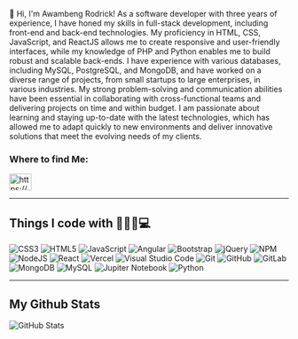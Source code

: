 👋 Hi, I'm Awambeng Rodrick!
As a software developer with three years of experience, I have honed my skills in full-stack development, including front-end and back-end technologies. My proficiency in HTML, CSS, JavaScript, and ReactJS allows me to create responsive and user-friendly interfaces, while my knowledge of PHP and Python enables me to build robust and scalable back-ends. I have experience with various databases, including MySQL, PostgreSQL, and MongoDB, and have worked on a diverse range of projects, from small startups to large enterprises, in various industries. My strong problem-solving and communication abilities have been essential in collaborating with cross-functional teams and delivering projects on time and within budget. I am passionate about learning and staying up-to-date with the latest technologies, which has allowed me to adapt quickly to new environments and deliver innovative solutions that meet the evolving needs of my clients.

<h3 align="left">Where to find Me:</h3>
<p align="left">
<a href="https://www.linkedin.com/in/awambeng-rodrick-bolan-8821a6217/" target="blank"><img align="center" src="https://raw.githubusercontent.com/rahuldkjain/github-profile-readme-generator/master/src/images/icons/Social/linked-in-alt.svg" alt="https://www.linkedin.com/feed/update/urn:li:share:8821a6217/" height="30" width="40" /></a>
</p>


---
## Things I code with 👨🏾‍💻💻

![CSS3](https://img.shields.io/badge/css3-%231572B6.svg?style=for-the-badge&logo=css3&logoColor=white) ![HTML5](https://img.shields.io/badge/html5-%23E34F26.svg?style=for-the-badge&logo=html5&logoColor=white) ![JavaScript](https://img.shields.io/badge/typescript-%23007ACC.svg?style=for-the-badge&logo=typescript&logoColor=white) ![Angular](https://img.shields.io/badge/angular-%23DD0031.svg?style=for-the-badge&logo=angular&logoColor=white) ![Bootstrap](https://img.shields.io/badge/bootstrap-%23563D7C.svg?style=for-the-badge&logo=bootstrap&logoColor=white) ![jQuery](https://img.shields.io/badge/jquery-%230769AD.svg?style=for-the-badge&logo=jquery&logoColor=white) ![NPM](https://img.shields.io/badge/NPM-%23000000.svg?style=for-the-badge&logo=npm&logoColor=white) ![NodeJS](https://img.shields.io/badge/node.js-6DA55F?style=for-the-badge&logo=node.js&logoColor=white) ![React](https://img.shields.io/badge/react-badge&logo=heroku&logoColor=white) ![Vercel](https://img.shields.io/badge/vercel-%23000000.svg?style=for-the-badge&logo=vercel&logoColor=white) ![Visual Studio Code](https://img.shields.io/badge/Visual%20Studio%20Code-0078d7.svg?style=for-the-badge&logo=visual-studio-code&logoColor=white) ![Git](https://img.shields.io/badge/git-%23F05033.svg?style=for-the-badge&logo=git&logoColor=white) ![GitHub](https://img.shields.io/badge/github-%23121011.svg?style=for-the-badge&logo=github&logoColor=white) ![GitLab](https://img.shields.io/badge/gitlab-%23181717.svg?style=for-the-badge&logo=gitlab&logoColor=white) ![MongoDB](https://img.shields.io/badge/MongoDB-%234ea94b.svg?style=for-the-badge&logo=mongodb&logoColor=white) ![MySQL](https://img.shields.io/badge/mysql-%2300f.svg?style=for-the-badge&logo=mysql&logoColor=white) ![Jupiter Notebook](https://img.shields.io/badge/jupiternotebook-%23E34F26.svg?style=for-the-badge&logo=jupiternotebook&logoColor=white)  ![Python](https://img.shields.io/badge/Python-%234ea94b.svg?style=for-the-badge&logo=python&logoColor=white)
 
---
## My Github Stats
![GitHub Stats](https://github-readme-stats.vercel.app/api?username=Awambeng&show_icons=true&theme=dark)
